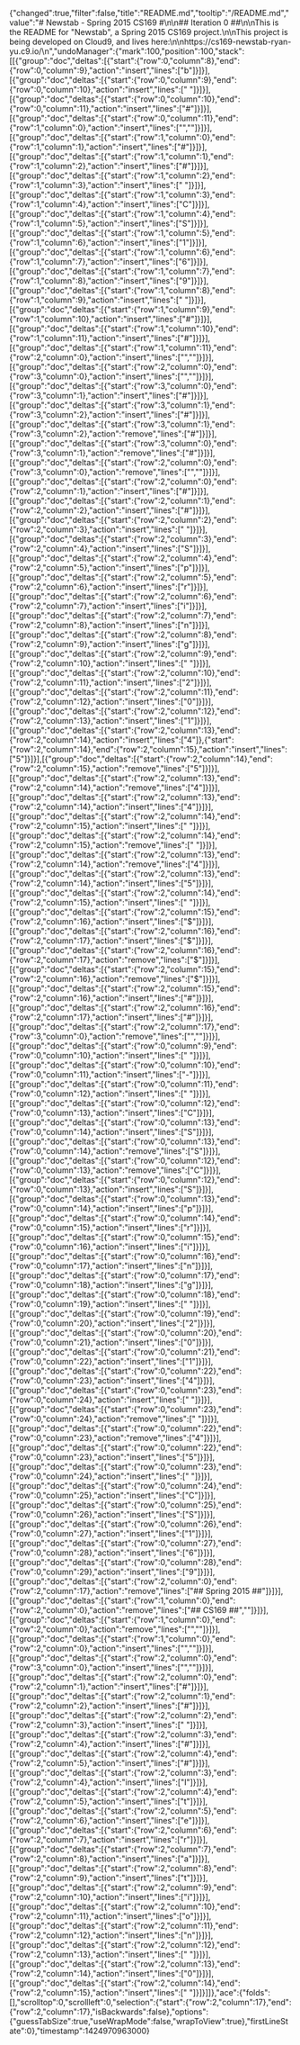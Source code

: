 {"changed":true,"filter":false,"title":"README.md","tooltip":"/README.md","value":"# Newstab - Spring 2015 CS169 #\n\n## Iteration 0 ##\n\nThis is the README for \"Newstab\", a Spring 2015 CS169 project.\n\nThis project is being developed on Cloud9, and lives here:\n\nhttps://cs169-newstab-ryan-yu.c9.io/\n","undoManager":{"mark":100,"position":100,"stack":[[{"group":"doc","deltas":[{"start":{"row":0,"column":8},"end":{"row":0,"column":9},"action":"insert","lines":["b"]}]}],[{"group":"doc","deltas":[{"start":{"row":0,"column":9},"end":{"row":0,"column":10},"action":"insert","lines":[" "]}]}],[{"group":"doc","deltas":[{"start":{"row":0,"column":10},"end":{"row":0,"column":11},"action":"insert","lines":["#"]}]}],[{"group":"doc","deltas":[{"start":{"row":0,"column":11},"end":{"row":1,"column":0},"action":"insert","lines":["",""]}]}],[{"group":"doc","deltas":[{"start":{"row":1,"column":0},"end":{"row":1,"column":1},"action":"insert","lines":["#"]}]}],[{"group":"doc","deltas":[{"start":{"row":1,"column":1},"end":{"row":1,"column":2},"action":"insert","lines":["#"]}]}],[{"group":"doc","deltas":[{"start":{"row":1,"column":2},"end":{"row":1,"column":3},"action":"insert","lines":[" "]}]}],[{"group":"doc","deltas":[{"start":{"row":1,"column":3},"end":{"row":1,"column":4},"action":"insert","lines":["C"]}]}],[{"group":"doc","deltas":[{"start":{"row":1,"column":4},"end":{"row":1,"column":5},"action":"insert","lines":["S"]}]}],[{"group":"doc","deltas":[{"start":{"row":1,"column":5},"end":{"row":1,"column":6},"action":"insert","lines":["1"]}]}],[{"group":"doc","deltas":[{"start":{"row":1,"column":6},"end":{"row":1,"column":7},"action":"insert","lines":["6"]}]}],[{"group":"doc","deltas":[{"start":{"row":1,"column":7},"end":{"row":1,"column":8},"action":"insert","lines":["9"]}]}],[{"group":"doc","deltas":[{"start":{"row":1,"column":8},"end":{"row":1,"column":9},"action":"insert","lines":[" "]}]}],[{"group":"doc","deltas":[{"start":{"row":1,"column":9},"end":{"row":1,"column":10},"action":"insert","lines":["#"]}]}],[{"group":"doc","deltas":[{"start":{"row":1,"column":10},"end":{"row":1,"column":11},"action":"insert","lines":["#"]}]}],[{"group":"doc","deltas":[{"start":{"row":1,"column":11},"end":{"row":2,"column":0},"action":"insert","lines":["",""]}]}],[{"group":"doc","deltas":[{"start":{"row":2,"column":0},"end":{"row":3,"column":0},"action":"insert","lines":["",""]}]}],[{"group":"doc","deltas":[{"start":{"row":3,"column":0},"end":{"row":3,"column":1},"action":"insert","lines":["#"]}]}],[{"group":"doc","deltas":[{"start":{"row":3,"column":1},"end":{"row":3,"column":2},"action":"insert","lines":["#"]}]}],[{"group":"doc","deltas":[{"start":{"row":3,"column":1},"end":{"row":3,"column":2},"action":"remove","lines":["#"]}]}],[{"group":"doc","deltas":[{"start":{"row":3,"column":0},"end":{"row":3,"column":1},"action":"remove","lines":["#"]}]}],[{"group":"doc","deltas":[{"start":{"row":2,"column":0},"end":{"row":3,"column":0},"action":"remove","lines":["",""]}]}],[{"group":"doc","deltas":[{"start":{"row":2,"column":0},"end":{"row":2,"column":1},"action":"insert","lines":["#"]}]}],[{"group":"doc","deltas":[{"start":{"row":2,"column":1},"end":{"row":2,"column":2},"action":"insert","lines":["#"]}]}],[{"group":"doc","deltas":[{"start":{"row":2,"column":2},"end":{"row":2,"column":3},"action":"insert","lines":[" "]}]}],[{"group":"doc","deltas":[{"start":{"row":2,"column":3},"end":{"row":2,"column":4},"action":"insert","lines":["S"]}]}],[{"group":"doc","deltas":[{"start":{"row":2,"column":4},"end":{"row":2,"column":5},"action":"insert","lines":["p"]}]}],[{"group":"doc","deltas":[{"start":{"row":2,"column":5},"end":{"row":2,"column":6},"action":"insert","lines":["r"]}]}],[{"group":"doc","deltas":[{"start":{"row":2,"column":6},"end":{"row":2,"column":7},"action":"insert","lines":["i"]}]}],[{"group":"doc","deltas":[{"start":{"row":2,"column":7},"end":{"row":2,"column":8},"action":"insert","lines":["n"]}]}],[{"group":"doc","deltas":[{"start":{"row":2,"column":8},"end":{"row":2,"column":9},"action":"insert","lines":["g"]}]}],[{"group":"doc","deltas":[{"start":{"row":2,"column":9},"end":{"row":2,"column":10},"action":"insert","lines":[" "]}]}],[{"group":"doc","deltas":[{"start":{"row":2,"column":10},"end":{"row":2,"column":11},"action":"insert","lines":["2"]}]}],[{"group":"doc","deltas":[{"start":{"row":2,"column":11},"end":{"row":2,"column":12},"action":"insert","lines":["0"]}]}],[{"group":"doc","deltas":[{"start":{"row":2,"column":12},"end":{"row":2,"column":13},"action":"insert","lines":["1"]}]}],[{"group":"doc","deltas":[{"start":{"row":2,"column":13},"end":{"row":2,"column":14},"action":"insert","lines":["4"]},{"start":{"row":2,"column":14},"end":{"row":2,"column":15},"action":"insert","lines":["5"]}]}],[{"group":"doc","deltas":[{"start":{"row":2,"column":14},"end":{"row":2,"column":15},"action":"remove","lines":["5"]}]}],[{"group":"doc","deltas":[{"start":{"row":2,"column":13},"end":{"row":2,"column":14},"action":"remove","lines":["4"]}]}],[{"group":"doc","deltas":[{"start":{"row":2,"column":13},"end":{"row":2,"column":14},"action":"insert","lines":["4"]}]}],[{"group":"doc","deltas":[{"start":{"row":2,"column":14},"end":{"row":2,"column":15},"action":"insert","lines":[" "]}]}],[{"group":"doc","deltas":[{"start":{"row":2,"column":14},"end":{"row":2,"column":15},"action":"remove","lines":[" "]}]}],[{"group":"doc","deltas":[{"start":{"row":2,"column":13},"end":{"row":2,"column":14},"action":"remove","lines":["4"]}]}],[{"group":"doc","deltas":[{"start":{"row":2,"column":13},"end":{"row":2,"column":14},"action":"insert","lines":["5"]}]}],[{"group":"doc","deltas":[{"start":{"row":2,"column":14},"end":{"row":2,"column":15},"action":"insert","lines":[" "]}]}],[{"group":"doc","deltas":[{"start":{"row":2,"column":15},"end":{"row":2,"column":16},"action":"insert","lines":["$"]}]}],[{"group":"doc","deltas":[{"start":{"row":2,"column":16},"end":{"row":2,"column":17},"action":"insert","lines":["$"]}]}],[{"group":"doc","deltas":[{"start":{"row":2,"column":16},"end":{"row":2,"column":17},"action":"remove","lines":["$"]}]}],[{"group":"doc","deltas":[{"start":{"row":2,"column":15},"end":{"row":2,"column":16},"action":"remove","lines":["$"]}]}],[{"group":"doc","deltas":[{"start":{"row":2,"column":15},"end":{"row":2,"column":16},"action":"insert","lines":["#"]}]}],[{"group":"doc","deltas":[{"start":{"row":2,"column":16},"end":{"row":2,"column":17},"action":"insert","lines":["#"]}]}],[{"group":"doc","deltas":[{"start":{"row":2,"column":17},"end":{"row":3,"column":0},"action":"remove","lines":["",""]}]}],[{"group":"doc","deltas":[{"start":{"row":0,"column":9},"end":{"row":0,"column":10},"action":"insert","lines":[" "]}]}],[{"group":"doc","deltas":[{"start":{"row":0,"column":10},"end":{"row":0,"column":11},"action":"insert","lines":["-"]}]}],[{"group":"doc","deltas":[{"start":{"row":0,"column":11},"end":{"row":0,"column":12},"action":"insert","lines":[" "]}]}],[{"group":"doc","deltas":[{"start":{"row":0,"column":12},"end":{"row":0,"column":13},"action":"insert","lines":["C"]}]}],[{"group":"doc","deltas":[{"start":{"row":0,"column":13},"end":{"row":0,"column":14},"action":"insert","lines":["S"]}]}],[{"group":"doc","deltas":[{"start":{"row":0,"column":13},"end":{"row":0,"column":14},"action":"remove","lines":["S"]}]}],[{"group":"doc","deltas":[{"start":{"row":0,"column":12},"end":{"row":0,"column":13},"action":"remove","lines":["C"]}]}],[{"group":"doc","deltas":[{"start":{"row":0,"column":12},"end":{"row":0,"column":13},"action":"insert","lines":["S"]}]}],[{"group":"doc","deltas":[{"start":{"row":0,"column":13},"end":{"row":0,"column":14},"action":"insert","lines":["p"]}]}],[{"group":"doc","deltas":[{"start":{"row":0,"column":14},"end":{"row":0,"column":15},"action":"insert","lines":["r"]}]}],[{"group":"doc","deltas":[{"start":{"row":0,"column":15},"end":{"row":0,"column":16},"action":"insert","lines":["i"]}]}],[{"group":"doc","deltas":[{"start":{"row":0,"column":16},"end":{"row":0,"column":17},"action":"insert","lines":["n"]}]}],[{"group":"doc","deltas":[{"start":{"row":0,"column":17},"end":{"row":0,"column":18},"action":"insert","lines":["g"]}]}],[{"group":"doc","deltas":[{"start":{"row":0,"column":18},"end":{"row":0,"column":19},"action":"insert","lines":[" "]}]}],[{"group":"doc","deltas":[{"start":{"row":0,"column":19},"end":{"row":0,"column":20},"action":"insert","lines":["2"]}]}],[{"group":"doc","deltas":[{"start":{"row":0,"column":20},"end":{"row":0,"column":21},"action":"insert","lines":["0"]}]}],[{"group":"doc","deltas":[{"start":{"row":0,"column":21},"end":{"row":0,"column":22},"action":"insert","lines":["1"]}]}],[{"group":"doc","deltas":[{"start":{"row":0,"column":22},"end":{"row":0,"column":23},"action":"insert","lines":["4"]}]}],[{"group":"doc","deltas":[{"start":{"row":0,"column":23},"end":{"row":0,"column":24},"action":"insert","lines":[" "]}]}],[{"group":"doc","deltas":[{"start":{"row":0,"column":23},"end":{"row":0,"column":24},"action":"remove","lines":[" "]}]}],[{"group":"doc","deltas":[{"start":{"row":0,"column":22},"end":{"row":0,"column":23},"action":"remove","lines":["4"]}]}],[{"group":"doc","deltas":[{"start":{"row":0,"column":22},"end":{"row":0,"column":23},"action":"insert","lines":["5"]}]}],[{"group":"doc","deltas":[{"start":{"row":0,"column":23},"end":{"row":0,"column":24},"action":"insert","lines":[" "]}]}],[{"group":"doc","deltas":[{"start":{"row":0,"column":24},"end":{"row":0,"column":25},"action":"insert","lines":["C"]}]}],[{"group":"doc","deltas":[{"start":{"row":0,"column":25},"end":{"row":0,"column":26},"action":"insert","lines":["S"]}]}],[{"group":"doc","deltas":[{"start":{"row":0,"column":26},"end":{"row":0,"column":27},"action":"insert","lines":["1"]}]}],[{"group":"doc","deltas":[{"start":{"row":0,"column":27},"end":{"row":0,"column":28},"action":"insert","lines":["6"]}]}],[{"group":"doc","deltas":[{"start":{"row":0,"column":28},"end":{"row":0,"column":29},"action":"insert","lines":["9"]}]}],[{"group":"doc","deltas":[{"start":{"row":2,"column":0},"end":{"row":2,"column":17},"action":"remove","lines":["## Spring 2015 ##"]}]}],[{"group":"doc","deltas":[{"start":{"row":1,"column":0},"end":{"row":2,"column":0},"action":"remove","lines":["## CS169 ##",""]}]}],[{"group":"doc","deltas":[{"start":{"row":1,"column":0},"end":{"row":2,"column":0},"action":"remove","lines":["",""]}]}],[{"group":"doc","deltas":[{"start":{"row":1,"column":0},"end":{"row":2,"column":0},"action":"insert","lines":["",""]}]}],[{"group":"doc","deltas":[{"start":{"row":2,"column":0},"end":{"row":3,"column":0},"action":"insert","lines":["",""]}]}],[{"group":"doc","deltas":[{"start":{"row":2,"column":0},"end":{"row":2,"column":1},"action":"insert","lines":["#"]}]}],[{"group":"doc","deltas":[{"start":{"row":2,"column":1},"end":{"row":2,"column":2},"action":"insert","lines":["#"]}]}],[{"group":"doc","deltas":[{"start":{"row":2,"column":2},"end":{"row":2,"column":3},"action":"insert","lines":[" "]}]}],[{"group":"doc","deltas":[{"start":{"row":2,"column":3},"end":{"row":2,"column":4},"action":"insert","lines":["#"]}]}],[{"group":"doc","deltas":[{"start":{"row":2,"column":4},"end":{"row":2,"column":5},"action":"insert","lines":["#"]}]}],[{"group":"doc","deltas":[{"start":{"row":2,"column":3},"end":{"row":2,"column":4},"action":"insert","lines":["I"]}]}],[{"group":"doc","deltas":[{"start":{"row":2,"column":4},"end":{"row":2,"column":5},"action":"insert","lines":["t"]}]}],[{"group":"doc","deltas":[{"start":{"row":2,"column":5},"end":{"row":2,"column":6},"action":"insert","lines":["e"]}]}],[{"group":"doc","deltas":[{"start":{"row":2,"column":6},"end":{"row":2,"column":7},"action":"insert","lines":["r"]}]}],[{"group":"doc","deltas":[{"start":{"row":2,"column":7},"end":{"row":2,"column":8},"action":"insert","lines":["a"]}]}],[{"group":"doc","deltas":[{"start":{"row":2,"column":8},"end":{"row":2,"column":9},"action":"insert","lines":["t"]}]}],[{"group":"doc","deltas":[{"start":{"row":2,"column":9},"end":{"row":2,"column":10},"action":"insert","lines":["i"]}]}],[{"group":"doc","deltas":[{"start":{"row":2,"column":10},"end":{"row":2,"column":11},"action":"insert","lines":["o"]}]}],[{"group":"doc","deltas":[{"start":{"row":2,"column":11},"end":{"row":2,"column":12},"action":"insert","lines":["n"]}]}],[{"group":"doc","deltas":[{"start":{"row":2,"column":12},"end":{"row":2,"column":13},"action":"insert","lines":[" "]}]}],[{"group":"doc","deltas":[{"start":{"row":2,"column":13},"end":{"row":2,"column":14},"action":"insert","lines":["0"]}]}],[{"group":"doc","deltas":[{"start":{"row":2,"column":14},"end":{"row":2,"column":15},"action":"insert","lines":[" "]}]}]]},"ace":{"folds":[],"scrolltop":0,"scrollleft":0,"selection":{"start":{"row":2,"column":17},"end":{"row":2,"column":17},"isBackwards":false},"options":{"guessTabSize":true,"useWrapMode":false,"wrapToView":true},"firstLineState":0},"timestamp":1424970963000}